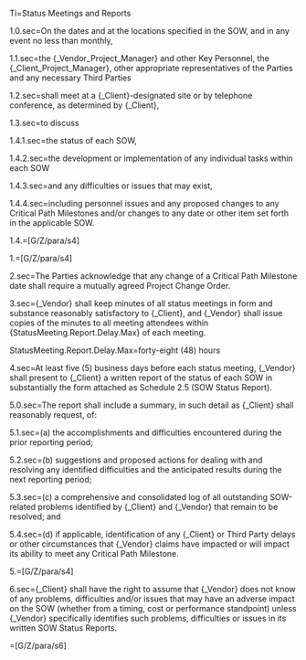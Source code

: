 Ti=Status Meetings and Reports

1.0.sec=On the dates and at the locations specified in the SOW, and in any event no less than monthly, 

1.1.sec=the {_Vendor_Project_Manager} and other Key Personnel, the {_Client_Project_Manager}, other appropriate representatives of the Parties and any necessary Third Parties 

1.2.sec=shall meet at a {_Client}-designated site or by telephone conference, as determined by {_Client},

1.3.sec=to discuss 

1.4.1.sec=the status of each SOW, 

1.4.2.sec=the development or implementation of any individual tasks within each SOW 

1.4.3.sec=and any difficulties or issues that may exist,

1.4.4.sec=including personnel issues and any proposed changes to any Critical Path Milestones and/or changes to any date or other item set forth in the applicable SOW. 

1.4.=[G/Z/para/s4]

1.=[G/Z/para/s4]

2.sec=The Parties acknowledge that any change of a Critical Path Milestone date shall require a mutually agreed Project Change Order. 

3.sec={_Vendor} shall keep minutes of all status meetings in form and substance reasonably satisfactory to {_Client}, and {_Vendor} shall issue copies of the minutes to all meeting attendees within {StatusMeeting.Report.Delay.Max} of each meeting. 

StatusMeeting.Report.Delay.Max=forty-eight (48) hours

4.sec=At least five (5) business days before each status meeting, {_Vendor} shall present to {_Client} a written report of the status of each SOW in substantially the form attached as Schedule 2.5 (SOW Status Report).

5.0.sec=The report shall include a summary, in such detail as {_Client} shall reasonably request, of: 

5.1.sec=(a) the accomplishments and difficulties encountered during the prior reporting period; 

5.2.sec=(b) suggestions and proposed actions for dealing with and resolving any identified difficulties and the anticipated results during the next reporting period; 

5.3.sec=(c) a comprehensive and consolidated log of all outstanding SOW-related problems identified by {_Client} and {_Vendor} that remain to be resolved; and

5.4.sec=(d) if applicable, identification of any {_Client} or Third Party delays or other circumstances that {_Vendor} claims have impacted or will impact its ability to meet any Critical Path Milestone.

5.=[G/Z/para/s4]

6.sec={_Client} shall have the right to assume that {_Vendor} does not know of any problems, difficulties and/or issues that may have an adverse impact on the SOW (whether from a timing, cost or performance standpoint) unless {_Vendor} specifically identifies such problems, difficulties or issues in its written SOW Status Reports.

=[G/Z/para/s6]
